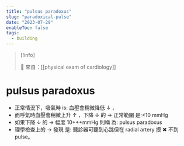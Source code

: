 ```yaml
---
title: "pulsus paradoxus"
slug: "paradoxical-pulse"
date: "2023-07-29"
enableToc: false
tags:
  - building
---
```


> [!info]
>
> 🌱 來自：[[physical exam of cardiology]]

# pulsus paradoxus

- 正常情況下，吸氣時 is: 血壓會稍微降低 ↓ ，
- 而呼氣時血壓會稍微上升 ↑ ，下降 ↓ 的 → 正常範圍 是:<10 mmHg
- 如果下降 ↓ 的 → 幅度 10+++mmHg 則稱 為: pulsus paradoxus
- 理學檢查上的 → 發現 是: 聽診器可聽到心跳但在 radial artery 摸 ✖ 不到 pulse。
